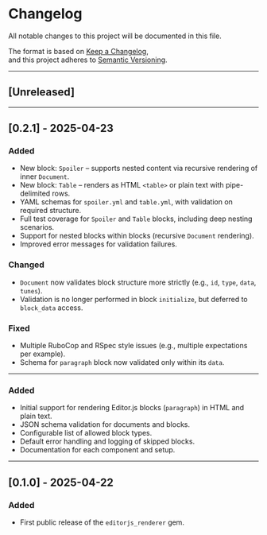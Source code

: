 # Changelog

All notable changes to this project will be documented in this file.

The format is based on [Keep a Changelog](https://keepachangelog.com/en/1.0.0/),  
and this project adheres to [Semantic Versioning](https://semver.org/spec/v2.0.0.html).

---

## [Unreleased]

---

## [0.2.1] - 2025-04-23

### Added
- New block: `Spoiler` – supports nested content via recursive rendering of inner `Document`.
- New block: `Table` – renders as HTML `<table>` or plain text with pipe-delimited rows.
- YAML schemas for `spoiler.yml` and `table.yml`, with validation on required structure.
- Full test coverage for `Spoiler` and `Table` blocks, including deep nesting scenarios.
- Support for nested blocks within blocks (recursive `Document` rendering).
- Improved error messages for validation failures.

### Changed
- `Document` now validates block structure more strictly (e.g., `id`, `type`, `data`, `tunes`).
- Validation is no longer performed in block `initialize`, but deferred to `block_data` access.

### Fixed
- Multiple RuboCop and RSpec style issues (e.g., multiple expectations per example).
- Schema for `paragraph` block now validated only within its `data`.

---

### Added
- Initial support for rendering Editor.js blocks (`paragraph`) in HTML and plain text.
- JSON schema validation for documents and blocks.
- Configurable list of allowed block types.
- Default error handling and logging of skipped blocks.
- Documentation for each component and setup.

---

## [0.1.0] - 2025-04-22

### Added
- First public release of the `editorjs_renderer` gem.
